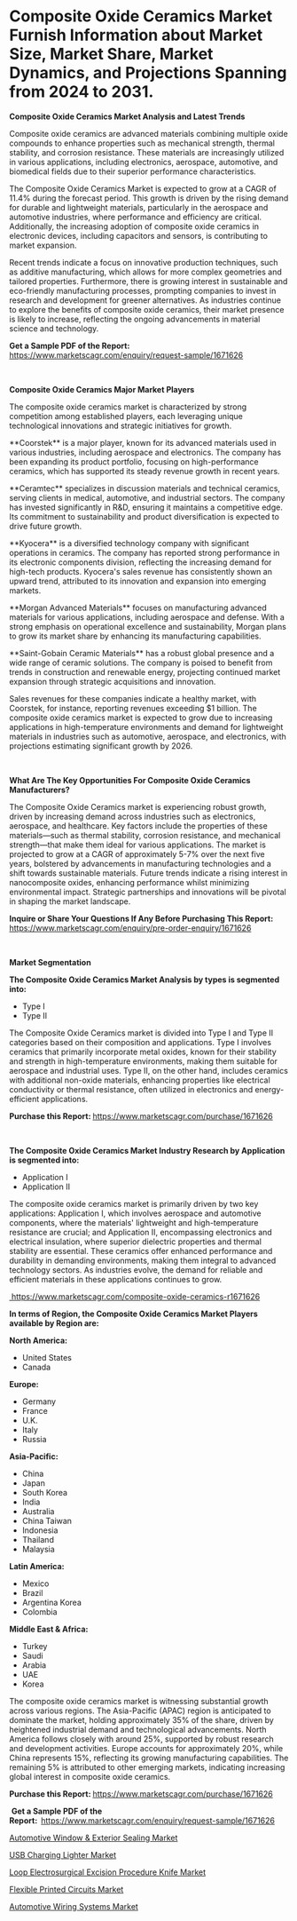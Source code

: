 <p><h1>Composite Oxide Ceramics Market Furnish Information about Market Size, Market Share, Market Dynamics, and Projections Spanning from 2024 to 2031.</h1></p><p><strong>Composite Oxide Ceramics Market Analysis and Latest Trends</strong></p>
<p><p>Composite oxide ceramics are advanced materials combining multiple oxide compounds to enhance properties such as mechanical strength, thermal stability, and corrosion resistance. These materials are increasingly utilized in various applications, including electronics, aerospace, automotive, and biomedical fields due to their superior performance characteristics.</p><p>The Composite Oxide Ceramics Market is expected to grow at a CAGR of 11.4% during the forecast period. This growth is driven by the rising demand for durable and lightweight materials, particularly in the aerospace and automotive industries, where performance and efficiency are critical. Additionally, the increasing adoption of composite oxide ceramics in electronic devices, including capacitors and sensors, is contributing to market expansion.</p><p>Recent trends indicate a focus on innovative production techniques, such as additive manufacturing, which allows for more complex geometries and tailored properties. Furthermore, there is growing interest in sustainable and eco-friendly manufacturing processes, prompting companies to invest in research and development for greener alternatives. As industries continue to explore the benefits of composite oxide ceramics, their market presence is likely to increase, reflecting the ongoing advancements in material science and technology.</p></p>
<p><strong>Get a Sample PDF of the Report:&nbsp;</strong> <a href="https://www.marketscagr.com/enquiry/request-sample/1671626?utm_campaign=1126&utm_medium=2&utm_source=Github&utm_content=ia&utm_term=10102024&utm_id=composite-oxide-ceramics">https://www.marketscagr.com/enquiry/request-sample/1671626</a></p>
<p>&nbsp;</p>
<p><strong>Composite Oxide Ceramics Major Market Players</strong></p>
<p><p>The composite oxide ceramics market is characterized by strong competition among established players, each leveraging unique technological innovations and strategic initiatives for growth. </p><p>**Coorstek** is a major player, known for its advanced materials used in various industries, including aerospace and electronics. The company has been expanding its product portfolio, focusing on high-performance ceramics, which has supported its steady revenue growth in recent years.</p><p>**Ceramtec** specializes in discussion materials and technical ceramics, serving clients in medical, automotive, and industrial sectors. The company has invested significantly in R&D, ensuring it maintains a competitive edge. Its commitment to sustainability and product diversification is expected to drive future growth.</p><p>**Kyocera** is a diversified technology company with significant operations in ceramics. The company has reported strong performance in its electronic components division, reflecting the increasing demand for high-tech products. Kyocera's sales revenue has consistently shown an upward trend, attributed to its innovation and expansion into emerging markets.</p><p>**Morgan Advanced Materials** focuses on manufacturing advanced materials for various applications, including aerospace and defense. With a strong emphasis on operational excellence and sustainability, Morgan plans to grow its market share by enhancing its manufacturing capabilities.</p><p>**Saint-Gobain Ceramic Materials** has a robust global presence and a wide range of ceramic solutions. The company is poised to benefit from trends in construction and renewable energy, projecting continued market expansion through strategic acquisitions and innovation.</p><p>Sales revenues for these companies indicate a healthy market, with Coorstek, for instance, reporting revenues exceeding $1 billion. The composite oxide ceramics market is expected to grow due to increasing applications in high-temperature environments and demand for lightweight materials in industries such as automotive, aerospace, and electronics, with projections estimating significant growth by 2026.</p></p>
<p>&nbsp;</p>
<p><strong>What Are The Key Opportunities For Composite Oxide Ceramics Manufacturers?</strong></p>
<p><p>The Composite Oxide Ceramics market is experiencing robust growth, driven by increasing demand across industries such as electronics, aerospace, and healthcare. Key factors include the properties of these materials—such as thermal stability, corrosion resistance, and mechanical strength—that make them ideal for various applications. The market is projected to grow at a CAGR of approximately 5-7% over the next five years, bolstered by advancements in manufacturing technologies and a shift towards sustainable materials. Future trends indicate a rising interest in nanocomposite oxides, enhancing performance whilst minimizing environmental impact. Strategic partnerships and innovations will be pivotal in shaping the market landscape.</p></p>
<p><strong>Inquire or Share Your Questions If Any Before Purchasing This Report:</strong> <a href="https://www.marketscagr.com/enquiry/pre-order-enquiry/1671626?utm_campaign=1126&utm_medium=2&utm_source=Github&utm_content=ia&utm_term=10102024&utm_id=composite-oxide-ceramics">https://www.marketscagr.com/enquiry/pre-order-enquiry/1671626</a></p>
<p>&nbsp;</p>
<p><strong>Market Segmentation</strong></p>
<p><strong>The Composite Oxide Ceramics Market Analysis by types is segmented into:</strong></p>
<p><ul><li>Type I</li><li>Type II</li></ul></p>
<p><p>The Composite Oxide Ceramics market is divided into Type I and Type II categories based on their composition and applications. Type I involves ceramics that primarily incorporate metal oxides, known for their stability and strength in high-temperature environments, making them suitable for aerospace and industrial uses. Type II, on the other hand, includes ceramics with additional non-oxide materials, enhancing properties like electrical conductivity or thermal resistance, often utilized in electronics and energy-efficient applications.</p></p>
<p><strong>Purchase this Report:&nbsp;</strong><a href="https://www.marketscagr.com/purchase/1671626?utm_campaign=1126&utm_medium=2&utm_source=Github&utm_content=ia&utm_term=10102024&utm_id=composite-oxide-ceramics">https://www.marketscagr.com/purchase/1671626</a></p>
<p>&nbsp;</p>
<p><strong>The Composite Oxide Ceramics Market Industry Research by Application is segmented into:</strong></p>
<p><ul><li>Application I</li><li>Application II</li></ul></p>
<p><p>The composite oxide ceramics market is primarily driven by two key applications: Application I, which involves aerospace and automotive components, where the materials' lightweight and high-temperature resistance are crucial; and Application II, encompassing electronics and electrical insulation, where superior dielectric properties and thermal stability are essential. These ceramics offer enhanced performance and durability in demanding environments, making them integral to advanced technology sectors. As industries evolve, the demand for reliable and efficient materials in these applications continues to grow.</p></p>
<p><a href="https://www.marketscagr.com/composite-oxide-ceramics-r1671626?utm_campaign=1126&utm_medium=2&utm_source=Github&utm_content=ia&utm_term=10102024&utm_id=composite-oxide-ceramics">&nbsp;https://www.marketscagr.com/composite-oxide-ceramics-r1671626</a></p>
<p><strong>In terms of Region, the Composite Oxide Ceramics Market Players available by Region are:</strong></p>
<p>
    <p> <strong> North America: </strong>
        <ul>
            <li>United States</li>
            <li>Canada</li>
        </ul>
        </p> 
    <p> <strong> Europe: </strong>
        <ul>
            <li>Germany</li>
            <li>France</li>
            <li>U.K.</li>
            <li>Italy</li>
            <li>Russia</li>
        </ul>
        </p> 
    <p> <strong> Asia-Pacific: </strong>
        <ul>
            <li>China</li>
            <li>Japan</li>
            <li>South Korea</li>
            <li>India</li>
            <li>Australia</li>
            <li>China Taiwan</li>
            <li>Indonesia</li>
            <li>Thailand</li>
            <li>Malaysia</li>
        </ul>
        </p> 
    <p> <strong> Latin America: </strong>
        <ul>
            <li>Mexico</li>
            <li>Brazil</li>
            <li>Argentina Korea</li>
            <li>Colombia</li>
        </ul>
        </p> 
    <p> <strong> Middle East & Africa: </strong>
        <ul>
            <li>Turkey</li>
            <li>Saudi</li>
            <li>Arabia</li>
            <li>UAE</li>
            <li>Korea</li>
        </ul>
    </p>
    </p>
<p><p>The composite oxide ceramics market is witnessing substantial growth across various regions. The Asia-Pacific (APAC) region is anticipated to dominate the market, holding approximately 35% of the share, driven by heightened industrial demand and technological advancements. North America follows closely with around 25%, supported by robust research and development activities. Europe accounts for approximately 20%, while China represents 15%, reflecting its growing manufacturing capabilities. The remaining 5% is attributed to other emerging markets, indicating increasing global interest in composite oxide ceramics.</p></p>
<p><strong>Purchase this Report: </strong><a href="https://www.marketscagr.com/purchase/1671626?utm_campaign=1126&utm_medium=2&utm_source=Github&utm_content=ia&utm_term=10102024&utm_id=composite-oxide-ceramics">https://www.marketscagr.com/purchase/1671626</a></p>
<p>&nbsp;<strong>Get a Sample PDF of the Report:&nbsp;&nbsp;</strong><a href="https://www.marketscagr.com/enquiry/request-sample/1671626?utm_campaign=1126&utm_medium=2&utm_source=Github&utm_content=ia&utm_term=10102024&utm_id=composite-oxide-ceramics">https://www.marketscagr.com/enquiry/request-sample/1671626</a></p>
<p><strong></strong></p>
<p><p><a href="https://github.com/buzzeoihwerleex/Market-Research-Report-List-1/blob/main/automotive-window-exterior-sealing-market.md?utm_campaign=1126&utm_medium=2&utm_source=Github&utm_content=ia&utm_term=10102024&utm_id=composite-oxide-ceramics">Automotive Window & Exterior Sealing Market</a></p><p><a href="https://www.linkedin.com/pulse/usb-charging-lighter-market-report-product-type-alloycoppersteelothers-6i0we?utm_campaign=1126&utm_medium=2&utm_source=Github&utm_content=ia&utm_term=10102024&utm_id=composite-oxide-ceramics">USB Charging Lighter Market</a></p><p><a href="https://github.com/gdfhhhj/Market-Research-Report-List-6/blob/main/loop-electrosurgical-excision-procedure-knife-market.md?utm_campaign=1126&utm_medium=2&utm_source=Github&utm_content=ia&utm_term=10102024&utm_id=composite-oxide-ceramics">Loop Electrosurgical Excision Procedure Knife Market</a></p><p><a href="https://www.linkedin.com/pulse/flexible-printed-circuits-market-research-report-forecast-bshhe?utm_campaign=1126&utm_medium=2&utm_source=Github&utm_content=ia&utm_term=10102024&utm_id=composite-oxide-ceramics">Flexible Printed Circuits Market</a></p><p><a href="https://www.linkedin.com/pulse/automotive-wiring-systems-market-overview-forecast-1g8ic?utm_campaign=1126&utm_medium=2&utm_source=Github&utm_content=ia&utm_term=10102024&utm_id=composite-oxide-ceramics">Automotive Wiring Systems Market</a></p></p>